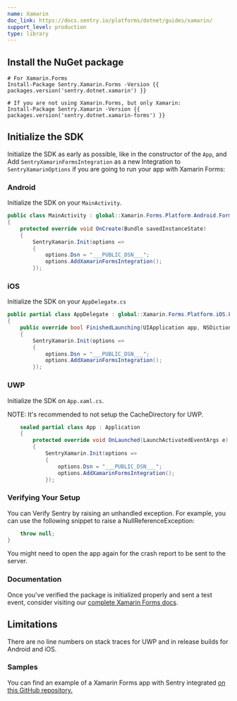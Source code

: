 ```yaml
---
name: Xamarin
doc_link: https://docs.sentry.io/platforms/dotnet/guides/xamarin/
support_level: production
type: library
---
```


## Install the NuGet package

```shell
# For Xamarin.Forms
Install-Package Sentry.Xamarin.Forms -Version {{ packages.version('sentry.dotnet.xamarin') }}

# If you are not using Xamarin.Forms, but only Xamarin:
Install-Package Sentry.Xamarin -Version {{ packages.version('sentry.dotnet.xamarin-forms') }}

```

## Initialize the SDK

Initialize the SDK as early as possible, like in the constructor of the `App`, and Add `SentryXamarinFormsIntegration` as a new Integration to `SentryXamarinOptions` if you are going to run your app with Xamarin Forms:


### Android
Initialize the SDK on your `MainActivity`.

```csharp
public class MainActivity : global::Xamarin.Forms.Platform.Android.FormsAppCompatActivity
{
    protected override void OnCreate(Bundle savedInstanceState)
    {
        SentryXamarin.Init(options =>
        {
            options.Dsn = "___PUBLIC_DSN___";
            options.AddXamarinFormsIntegration();
        });
```

### iOS
Initialize the SDK on your `AppDelegate.cs`

```csharp
public partial class AppDelegate : global::Xamarin.Forms.Platform.iOS.FormsApplicationDelegate
{
    public override bool FinishedLaunching(UIApplication app, NSDictionary options)
    {
        SentryXamarin.Init(options =>
        {
            options.Dsn = "___PUBLIC_DSN___";
            options.AddXamarinFormsIntegration();
        });
```

### UWP
Initialize the SDK on `App.xaml.cs`.

NOTE: It's recommended to not setup the CacheDirectory for UWP.

```csharp
    sealed partial class App : Application
    {
        protected override void OnLaunched(LaunchActivatedEventArgs e)
        {
            SentryXamarin.Init(options =>
            {
                options.Dsn = "___PUBLIC_DSN___";
                options.AddXamarinFormsIntegration();
            });
```

### Verifying Your Setup

You can Verify Sentry by raising an unhandled exception. For example, you can use the following snippet to raise a NullReferenceException:

```csharp
    throw null;
}
```

You might need to open the app again for the crash report to be sent to the server.

### Documentation

Once you've verified the package is initialized properly and sent a test event, consider visiting our [complete Xamarin Forms docs](https://docs.sentry.io/platforms/dotnet/guides/xamarin/).

## Limitations

There are no line numbers on stack traces for UWP and in release builds for Android and iOS.

### Samples

You can find an example of a Xamarin Forms app with Sentry integrated [on this GitHub repository.](https://github.com/getsentry/sentry-xamarin/tree/main/Samples)
